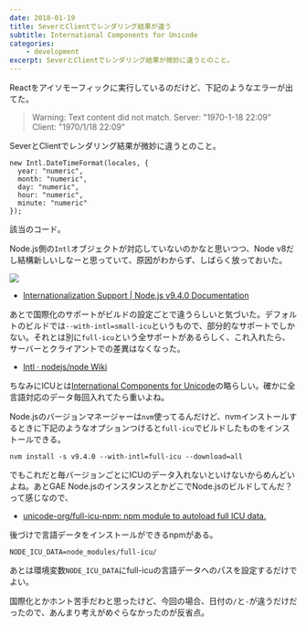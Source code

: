 ```yaml
---
date: 2018-01-19
title: SeverとClientでレンダリング結果が違う
subtitle: International Components for Unicode
categories: 
    - development
excerpt: SeverとClientでレンダリング結果が微妙に違うとのこと。
---
```


Reactをアイソモーフィックに実行しているのだけど、下記のようなエラーが出てた。

> Warning: Text content did not match. Server: "1970-1-18 22:09" Client: "1970/1/18 22:09"

SeverとClientでレンダリング結果が微妙に違うとのこと。

```
new Intl.DateTimeFormat(locales, {
  year: "numeric",
  month: "numeric",
  day: "numeric",
  hour: "numeric",
  minute: "numeric"
});
```

該当のコード。

Node.js側の`Intl`オブジェクトが対応していないのかなと思いつつ、Node v8だし結構新しいしなーと思っていて、原因がわからず、しばらく放っておいた。

![](/mol/images/2018/0119-00.png)

- [Internationalization Support \| Node\.js v9\.4\.0 Documentation](https://nodejs.org/api/intl.html#intl_options_for_building_node_js)

あとで国際化のサポートがビルドの設定ごとで違うらしいと気づいた。デフォルトのビルドでは`--with-intl=small-icu`というもので、部分的なサポートでしかない。それとは別に`full-icu`という全サポートがあるらしく、これ入れたら、サーバーとクライアントでの差異はなくなった。

- [Intl · nodejs/node Wiki](https://github.com/nodejs/node/wiki/Intl)

ちなみにICUとは[International Components for Unicode](http://site.icu-project.org/)の略らしい。確かに全言語対応のデータ毎回入れてたら重いよね。

Node.jsのバージョンマネージャーは`nvm`使ってるんだけど、nvmインストールするときに下記のようなオプションつけると`full-icu`でビルドしたものをインストールできる。

```
nvm install -s v9.4.0 --with-intl=full-icu --download=all
```

でもこれだと毎バージョンごとにICUのデータ入れないといけないからめんどいよね。あとGAE Node.jsのインスタンスとかどこでNode.jsのビルドしてんだ？って感じなので、

- [unicode\-org/full\-icu\-npm: npm module to autoload full ICU data\.](https://github.com/unicode-org/full-icu-npm)

後づけで言語データをインストールができるnpmがある。

```
NODE_ICU_DATA=node_modules/full-icu/
```

あとは環境変数`NODE_ICU_DATA`にfull-icuの言語データへのパスを設定するだけでよい。

国際化とかホント苦手だわと思ったけど、今回の場合、日付の`/`と`-`が違うだけだったので、あんまり考えがめぐらなかったのが反省点。


